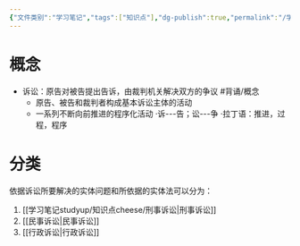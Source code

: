 ```yaml
---
{"文件类别":"学习笔记","tags":["知识点"],"dg-publish":true,"permalink":"/学习笔记studyup/知识点cheese/诉讼/","dgPassFrontmatter":true,"noteIcon":"","created":"2024-09-11T20:57:19.765+08:00","updated":"2024-09-14T14:24:02.444+08:00"}
---
```


# 概念
- 诉讼：原告对被告提出告诉，由裁判机关解决双方的争议 #背诵/概念 
	- 原告、被告和裁判者构成基本诉讼主体的活动
	- 一系列不断向前推进的程序化活动
·诉---告；讼---争
·拉丁语：推进，过程，程序
# 分类
依据诉讼所要解决的实体问题和所依据的实体法可以分为：
1. [[学习笔记studyup/知识点cheese/刑事诉讼\|刑事诉讼]]
2. [[民事诉讼\|民事诉讼]]
3. [[行政诉讼\|行政诉讼]]
